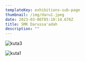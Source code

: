 ```yaml
---
templateKey: exhibitions-sub-page
thumbnail: /img/daru1.jpeg
date: 2023-03-06T05:10:14.676Z
title: SMK Darussa'adah
description: ""
---
```

![kuta3](/img/daru2.jpeg)

![kuta1](/img/daru3.jpeg)

